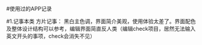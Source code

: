 #使用过的APP记录

#1.记事本类
方片记事：
黑白主色调，界面简介美观，使用体验太差了。界面配色及整体设计结构可以参考，编辑界面简直反人类（编辑check项目，居然无法输入英文开头的事项，check会消失不见）
